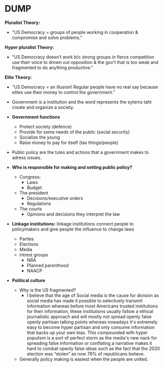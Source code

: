 

# DUMP

**Pluralist Theory:**

- “US Democracy = groups of people working in cooperation & compromise and solve problems.”
    

**Hyper pluralist Theory:**

- “US Democracy doesn’t work b/c strong groups in fierce competition use their voice to drown out opposition & the gov’t that is too weak and fragmented to do anything productive.”
    

**Elite Theory:**

- “US Democracy = an illusion! Regular people have no real say because elites use their money to control the government.”



- Government is a institution and the word represents the sytems taht create and organize a society.
- **Government functions**
	- Protect society (defence)
	- Provide for some needs of the public (social security)
	- Socialize the young
	- Raise money to pay for itself (tax things/people)
- Public policy are the tules and actions that a government makes to adress issues.
- **Who is responsible for making and setting public policy?**
	- Congress:
		- Laws
		- Budget
	- The president
		- Decisions/executive orders
		- Regulations
	- The courts 
		- Opinions and decisions they interpret the law
- **Linkage institutions:** linkage institutions connect people to policymakers and give people the influence to change laws
	- Parties
	- Elections
	- Media
	- intrest groups
		- NRA
		- Planned parenthood
		- NAACP
- **Political culture**
	- Why is the US fragmented?
		- I believe that the age of Social media is the cause for division as social media has made it possible to selectively transmit information whereas before most Americans trusted institutions for their information, these institutions usually follow a ethical journalistic approach and will mostly not spread openly false openly partisan talking points whereas nowadays it's extremely easy to become hyper partisan and only consume information that backs up your own bias. This compounded with hyper populism is a sort of perfect storm as the media's new nack for spreading false information or conflating a narrative makes it hard to combat openly false ideas such as the fact that the 2020 election was “stolen” as now 78% of republicans believe.
	- Generally policy making is easiest when the people are united. 